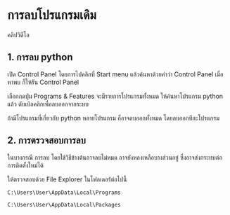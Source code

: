 # การลบโปรแกรมเดิม

คลิปวิดีโอ 
## 1. การลบ python

เปิด Control Panel
โดยการไปคลิกที่ Start menu
แล้วค้นหาด้วยคำว่า Control Panel
เมื่อหาพบ ก็ให้รัน Control Panel

เลือกกดปุ่ม Programs & Features
จะมีรายการโปรแกรมทั้งหมด
ให้ค้นหาโปรแกรม python
แล้ว ดับเบิลคลิกเพื่อลบออกจากระบบ

ถ้ามีโปรแกรมที่เกี่ยวกับ python หลายโปรแกรม 
ก็อาจลบออกทั้งหมด โดยลบออกทีละโปรแกรม

## 2. การตรวจสอบการลบ

ในบางกรณี การลบ โดยใช้วิธีข้างต้นอาจลบไม่หมด
อาจยังหลงเหลือบางส่วนอยู่
ซึ่งอาจส่งกระทบต่อการติดตั้งใหม่ได้

ให้ตรวจสอบด้วย File Explorer ในโฟลเดอร์่ต่อไปนี้

```
C:\Users\User\AppData\Local\Programs
```

```
C:\Users\User\AppData\Local\Packages
```


